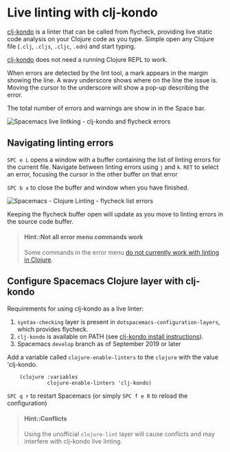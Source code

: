 # Live linting with clj-kondo

[clj-kondo](https://github.com/borkdude/clj-kondo) is a linter that can be called from flycheck, providing live static code analysis on your Clojure code as you type.  Simple open any Clojure file (`.clj`, `.cljs`, `.cljc`, `.edn`) and start typing.

[clj-kondo](https://github.com/borkdude/clj-kondo) does not need a running Clojure REPL to work.

When errors are detected by the lint tool, a mark appears in the margin showing the line.  A wavy underscore shows where on the line the issue is.  Moving the cursor to the underscore will show a pop-up describing the error.

The total number of errors and warnings are show in in the Space bar.

![Spacemacs live lintking - clj-kondo and flycheck errors](/images/spacemacs-clojure-linting-code-marks-and-flycheck-list-errors.png)


## Navigating linting errors

`SPC e L` opens a window with a buffer containing the list of linting errors for the current file. Navigate between linting errors using `j` and `k`. `RET` to select an error, focusing the cursor in the other buffer on that error

`SPC b x` to close the buffer and window when you have finished.

![Spacemacs - Clojure Linting - flycheck list errors](/images/spacemacs-clojure-linting-flycheck-list-errors.png)

Keeping the flycheck buffer open will update as you move to linting errors in the source code buffer.

> #### Hint::Not all error menu commands work
> Some commands in the error menu [do not currently work with linting in Clojure](https://github.com/syl20bnr/spacemacs/issues/12919).


## Configure Spacemacs Clojure layer with clj-kondo

Requirements for using clj-kondo as a live linter:

1. `syntax-checking` layer is present in `dotspacemacs-configuration-layers`, which provides flycheck.
2. `clj-kondo` is available on PATH (see [clj-kondo install instructions](https://github.com/borkdude/clj-kondo/blob/master/doc/install.md)).
3. Spacemacs `develop` branch as of September 2019 or later


Add a variable called `clojure-enable-linters` to the `clojure` with the value 'clj-kondo.

```elisp
    (clojure :variables
             clojure-enable-linters 'clj-kondo)
```

`SPC q r` to restart Spacemacs (or simply `SPC f e R` to reload the configuration)


> #### Hint::Conflicts
> Using the unofficial `clojure-lint` layer will cause conflicts and may interfere with clj-kondo live linting.

